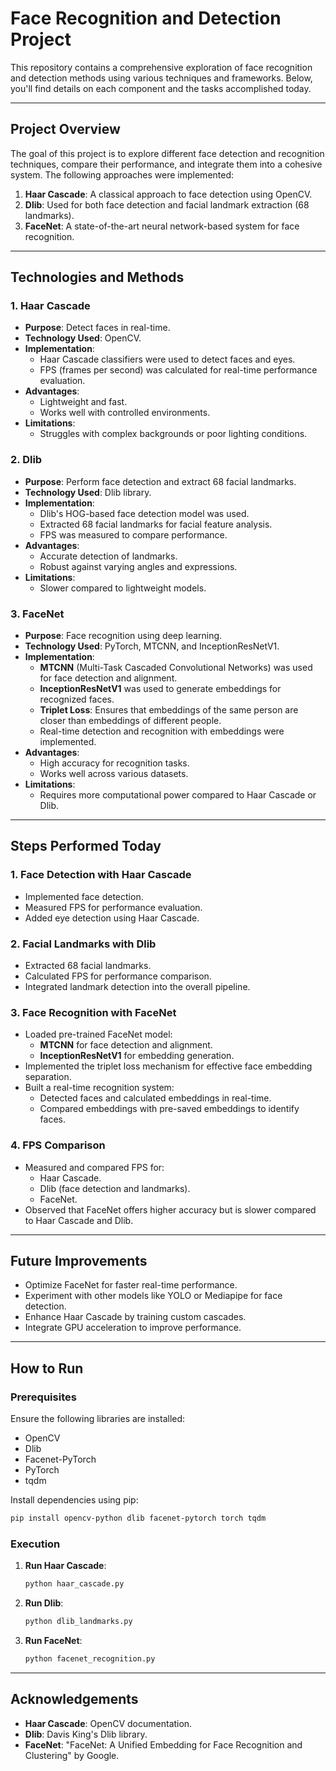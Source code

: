 # Face Recognition and Detection Project

This repository contains a comprehensive exploration of face recognition and detection methods using various techniques and frameworks. Below, you'll find details on each component and the tasks accomplished today.

---

## **Project Overview**

The goal of this project is to explore different face detection and recognition techniques, compare their performance, and integrate them into a cohesive system. The following approaches were implemented:

1. **Haar Cascade**: A classical approach to face detection using OpenCV.
2. **Dlib**: Used for both face detection and facial landmark extraction (68 landmarks).
3. **FaceNet**: A state-of-the-art neural network-based system for face recognition.

---

## **Technologies and Methods**

### 1. **Haar Cascade**
- **Purpose**: Detect faces in real-time.
- **Technology Used**: OpenCV.
- **Implementation**:
  - Haar Cascade classifiers were used to detect faces and eyes.
  - FPS (frames per second) was calculated for real-time performance evaluation.
- **Advantages**:
  - Lightweight and fast.
  - Works well with controlled environments.
- **Limitations**:
  - Struggles with complex backgrounds or poor lighting conditions.

### 2. **Dlib**
- **Purpose**: Perform face detection and extract 68 facial landmarks.
- **Technology Used**: Dlib library.
- **Implementation**:
  - Dlib's HOG-based face detection model was used.
  - Extracted 68 facial landmarks for facial feature analysis.
  - FPS was measured to compare performance.
- **Advantages**:
  - Accurate detection of landmarks.
  - Robust against varying angles and expressions.
- **Limitations**:
  - Slower compared to lightweight models.

### 3. **FaceNet**
- **Purpose**: Face recognition using deep learning.
- **Technology Used**: PyTorch, MTCNN, and InceptionResNetV1.
- **Implementation**:
  - **MTCNN** (Multi-Task Cascaded Convolutional Networks) was used for face detection and alignment.
  - **InceptionResNetV1** was used to generate embeddings for recognized faces.
  - **Triplet Loss**: Ensures that embeddings of the same person are closer than embeddings of different people.
  - Real-time detection and recognition with embeddings were implemented.
- **Advantages**:
  - High accuracy for recognition tasks.
  - Works well across various datasets.
- **Limitations**:
  - Requires more computational power compared to Haar Cascade or Dlib.

---

## **Steps Performed Today**

### 1. **Face Detection with Haar Cascade**
- Implemented face detection.
- Measured FPS for performance evaluation.
- Added eye detection using Haar Cascade.

### 2. **Facial Landmarks with Dlib**
- Extracted 68 facial landmarks.
- Calculated FPS for performance comparison.
- Integrated landmark detection into the overall pipeline.

### 3. **Face Recognition with FaceNet**
- Loaded pre-trained FaceNet model:
  - **MTCNN** for face detection and alignment.
  - **InceptionResNetV1** for embedding generation.
- Implemented the triplet loss mechanism for effective face embedding separation.
- Built a real-time recognition system:
  - Detected faces and calculated embeddings in real-time.
  - Compared embeddings with pre-saved embeddings to identify faces.

### 4. **FPS Comparison**
- Measured and compared FPS for:
  - Haar Cascade.
  - Dlib (face detection and landmarks).
  - FaceNet.
- Observed that FaceNet offers higher accuracy but is slower compared to Haar Cascade and Dlib.

---

## **Future Improvements**
- Optimize FaceNet for faster real-time performance.
- Experiment with other models like YOLO or Mediapipe for face detection.
- Enhance Haar Cascade by training custom cascades.
- Integrate GPU acceleration to improve performance.

---

## **How to Run**

### Prerequisites
Ensure the following libraries are installed:
- OpenCV
- Dlib
- Facenet-PyTorch
- PyTorch
- tqdm

Install dependencies using pip:
```bash
pip install opencv-python dlib facenet-pytorch torch tqdm
```

### Execution
1. **Run Haar Cascade**:
   ```bash
   python haar_cascade.py
   ```
2. **Run Dlib**:
   ```bash
   python dlib_landmarks.py
   ```
3. **Run FaceNet**:
   ```bash
   python facenet_recognition.py
   ```

---

## **Acknowledgements**
- **Haar Cascade**: OpenCV documentation.
- **Dlib**: Davis King's Dlib library.
- **FaceNet**: "FaceNet: A Unified Embedding for Face Recognition and Clustering" by Google.
